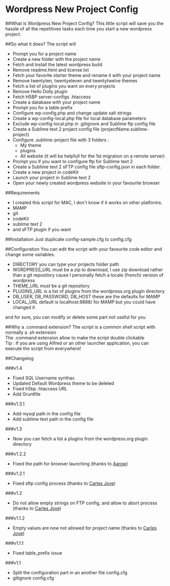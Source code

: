 Wordpress New Project Config
====================

##What is Wordpress New Project Config?
This little script will save you the hassle of all the repetitives tasks each time you start a new wordpress project.

##So what it does?
The script will
- Prompt you for a project name
- Create a new folder with the project name
- Fetch and Install the latest wordpress build
- Remove readme.html and license.txt
- Fetch your favorite starter theme and rename it with your project name
- Remove twentyten, twentyeleven and twentytwelve themes
- Fetch a list of plugins you want on every projects
- Remove Hello Dolly plugin
- Fetch H5BP server-configs .htaccess
- Create a database with your project name
- Prompt you for a table prefix
- Configure wp-config.php and change update salt strings
- Create a wp-config-local.php file for local database parameters 
- Exclude wp-config-local.php in .gitignore and Sublime ftp config file 
- Create a Sublime text 2 project config file (projectName.sublime-project)
- Configure .sublime-project file with 3 folders : 
	- My theme
	- plugins
	- All website (it will be helpfull for the 1st migration on a remote server)
- Prompt you if you want to configure ftp for Sublime text 2
- Create a Sublime text 2 sFTP config file sftp-config.json in each folder.
- Create a new project in codeKit 
- Launch your project in Sublime text 2
- Open your newly created wordpress website in your favourite browser

##Requirements
- I created this script for MAC, I don't know if it works on other platforms.
- MAMP
- git
- codeKit
- sublime text 2
- and sFTP plugin if you want

##Installation
Just duplicate config-sample.cfg to config.cfg

##Configuration
You can edit the script with your favourite code editor and change some variables.
- DIRECTORY you can type your projects folder path
- WORDPRESS_URL must be a zip to download, I use zip download rather than a git repository cause I personally fetch a locale (french) version of wordpress 
- THEME_URL must be a git repository
- PLUGINS_URL is a list of plugins from the wordpress.org plugin directory
- DB_USER, DB_PASSWORD, DB_HOST these are the defaults for MAMP
- LOCAL_URL default is localhost:8888/ for MAMP but you could have changed it

and for sure, you can modify or delete some part not useful for you

##Why a .command extension?
The script is a common shell script with normally a .sh extension  
The .command extension allow to make the script double clickable  
Tip : If you are using Alfred or an other launcher application, you can execute the script from everywhere! 

##Changelog

###v1.4
- Fixed SQL Username synthax
- Updated Default Wordpress theme to be deleted
- Fixed h5bp .htaccess URL
- Add Gruntfile

###v1.3.1
- Add mysql path in the config file 
- Add sublime text path in the config file

###v1.3
- Now you can fetch a list a plugins from the wordpress.org plugin directory

###v1.2.2
- Fixed the path for browser launching (thanks to <a href="https://github.com/aarow" >Aarow</a>)

###v1.2.1
- Fixed sftp config process (thanks to <a href="https://github.com/carlesjove" >Carles Jove</a>)

###v1.2
- Do not allow empty strings on FTP config, and allow to abort process (thanks to <a href="https://github.com/carlesjove" >Carles Jove</a>)

###v1.1.2
- Empty values are now not allowed for project name (thanks to <a href="https://github.com/carlesjove" >Carles Jove</a>)

###v1.1.1
- Fixed table_prefix issue

###v1.1
- Split the configuration part in an another file config.cfg
- gitignore config.cfg